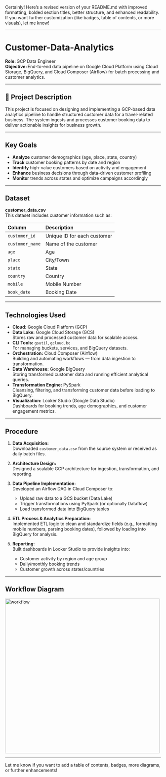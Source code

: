 Certainly! Here’s a revised version of your README.md with improved formatting, bolded section titles, better structure, and enhanced readability. If you want further customization (like badges, table of contents, or more visuals), let me know!

---

# **Customer-Data-Analytics**

**Role:** GCP Data Engineer  
**Objective:** End-to-end data pipeline on Google Cloud Platform using Cloud Storage, BigQuery, and Cloud Composer (Airflow) for batch processing and customer analytics.

---

## 📝 **Project Description**

This project is focused on designing and implementing a GCP-based data analytics pipeline to handle structured customer data for a travel-related business. The system ingests and processes customer booking data to deliver actionable insights for business growth.

---

## **Key Goals**

- **Analyze** customer demographics (age, place, state, country)
- **Track** customer booking patterns by date and region
- **Identify** high-value customers based on activity and engagement
- **Enhance** business decisions through data-driven customer profiling
- **Monitor** trends across states and optimize campaigns accordingly

---

## **Dataset**

**customer_data.csv**  
This dataset includes customer information such as:

| Column         | Description                  |
|:---------------|:----------------------------|
| `customer_id`  | Unique ID for each customer |
| `customer_name`| Name of the customer        |
| `age`          | Age                         |
| `place`        | City/Town                   |
| `state`        | State                       |
| `country`      | Country                     |
| `mobile`       | Mobile Number               |
| `book_date`    | Booking Date                |

---

## **Technologies Used**

- **Cloud:** Google Cloud Platform (GCP)
- **Data Lake:** Google Cloud Storage (GCS)  
  Stores raw and processed customer data for scalable access.
- **CLI Tools:** `gsutil`, `gcloud`, `bq`  
  For managing buckets, services, and BigQuery datasets.
- **Orchestration:** Cloud Composer (Airflow)  
  Building and automating workflows — from data ingestion to transformation.
- **Data Warehouse:** Google BigQuery  
  Storing transformed customer data and running efficient analytical queries.
- **Transformation Engine:** PySpark  
  Cleansing, filtering, and transforming customer data before loading to BigQuery.
- **Visualization:** Looker Studio (Google Data Studio)  
  Dashboards for booking trends, age demographics, and customer engagement metrics.

---

## **Procedure**

1. **Data Acquisition:**  
   Downloaded `customer_data.csv` from the source system or received as daily batch files.

2. **Architecture Design:**  
   Designed a scalable GCP architecture for ingestion, transformation, and reporting.

3. **Data Pipeline Implementation:**  
   Developed an Airflow DAG in Cloud Composer to:
   - Upload raw data to a GCS bucket (Data Lake)
   - Trigger transformations using PySpark (or optionally Dataflow)
   - Load transformed data into BigQuery tables

4. **ETL Process & Analytics Preparation:**  
   Implemented ETL logic to clean and standardize fields (e.g., formatting mobile numbers, parsing booking dates), followed by loading into BigQuery for analysis.

5. **Reporting:**  
   Built dashboards in Looker Studio to provide insights into:
   - Customer activity by region and age group
   - Daily/monthly booking trends
   - Customer growth across states/countries

---

## **Workflow Diagram**

<img width="500" alt="workflow" src="https://github.com/user-attachments/assets/82ba754a-696c-412f-93c4-8659d43941d8" />

---

Let me know if you want to add a table of contents, badges, more diagrams, or further enhancements!
